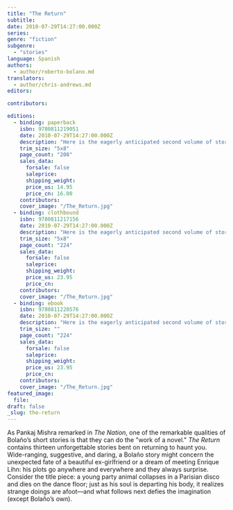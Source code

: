 ```yaml
---
title: "The Return"
subtitle:
date: 2010-07-29T14:27:00.000Z
series:
genre: "fiction"
subgenre:
  - "stories"
language: Spanish
authors:
  - author/roberto-bolano.md
translators:
  - author/chris-andrews.md
editors:

contributors:

editions:
  - binding: paperback
    isbn: 9780811219051
    date: 2010-07-29T14:27:00.000Z
    description: "Here is the eagerly anticipated second volume of stories by Roberto Bolaño. Tender or etched in acid; hazily suggestive or chillingly definitive: a trove of strangely arresting, short master works. "
    trim_size: "5x8"
    page_count: "208"
    sales_data:
      forsale: false
      saleprice:
      shipping_weight:
      price_us: 14.95
      price_cn: 16.00
    contributors:
    cover_image: "/The_Return.jpg"
  - binding: clothbound
    isbn: 9780811217156
    date: 2010-07-29T14:27:00.000Z
    description: "Here is the eagerly anticipated second volume of stories by Roberto Bolaño. Tender or etched in acid; hazily suggestive or chillingly definitive: a trove of strangely arresting, short master works. "
    trim_size: "5x8"
    page_count: "224"
    sales_data:
      forsale: false
      saleprice:
      shipping_weight:
      price_us: 23.95
      price_cn:
    contributors:
    cover_image: "/The_Return.jpg"
  - binding: ebook
    isbn: 9780811220576
    date: 2010-07-29T14:27:00.000Z
    description: "Here is the eagerly anticipated second volume of stories by Roberto Bolaño. Tender or etched in acid; hazily suggestive or chillingly definitive: a trove of strangely arresting, short master works. "
    trim_size: ""
    page_count: "224"
    sales_data:
      forsale: false
      saleprice:
      shipping_weight:
      price_us: 23.95
      price_cn:
    contributors:
    cover_image: "/The_Return.jpg"
featured_image:
  file:
draft: false
_slug: the-return
---
```


As Pankaj Mishra remarked in _The Nation_, one of the remarkable qualities of Bolaño’s short stories is that they can do the "work of a novel." _The Return_ contains thirteen unforgettable stories bent on returning to haunt you. Wide-ranging, suggestive, and daring, a Bolaño story might concern the unexpected fate of a beautiful ex-girlfriend or a dream of meeting Enrique Lihn: his plots go anywhere and everywhere and they always surprise. Consider the title piece: a young party animal collapses in a Parisian disco and dies on the dance floor; just as his soul is departing his body, it realizes strange doings are afoot––and what follows next defies the imagination (except Bolaño’s own).


